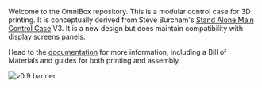 Welcome to the OmniBox repository. This is a modular control case for 3D printing. It is conceptually derived from Steve Burcham's [Stand Alone Main Control Case](https://www.thingiverse.com/thing:3999751) V3. It is a new design but does maintain compatibility with display screens panels.

Head to the [documentation](https://jon-harper.github.io/OmniBox) for more information, including a Bill of Materials and guides for both printing and assembly.

![v0.9 banner](raw/main/docs/img/gallery_0.9/big_bird_banner.png)
